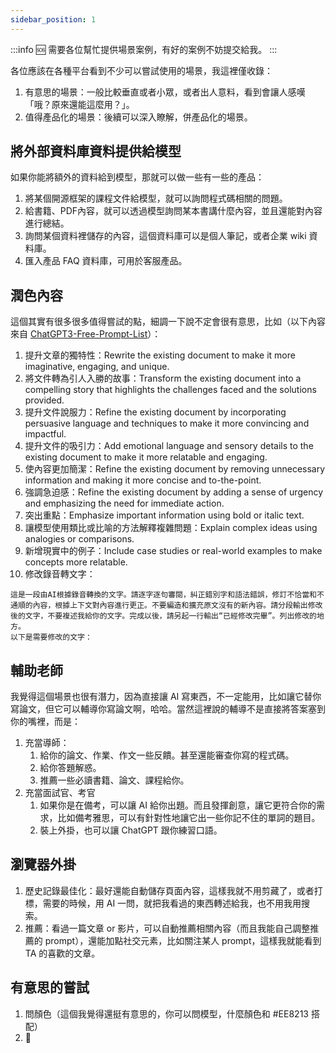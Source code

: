 ```yaml
---
sidebar_position: 1
---
```

<head>
  <script defer="defer" src="https://embed.trydyno.com/embedder.js"></script>
  <link href="https://embed.trydyno.com/embedder.css" rel="stylesheet" />
</head>

:::info 🆘 
需要各位幫忙提供場景案例，有好的案例不妨提交給我。
:::

各位應該在各種平台看到不少可以嘗試使用的場景，我這裡僅收錄：

1. 有意思的場景：一般比較垂直或者小眾，或者出人意料，看到會讓人感嘆「哦？原來還能這麼用？」。
2. 值得產品化的場景：後續可以深入瞭解，併產品化的場景。

## 將外部資料庫資料提供給模型

如果你能將額外的資料給到模型，那就可以做一些有一些的產品：

1. 將某個開源框架的課程文件給模型，就可以詢問程式碼相關的問題。
2. 給書籍、PDF內容，就可以透過模型詢問某本書講什麼內容，並且還能對內容進行總結。
3. 詢問某個資料裡儲存的內容，這個資料庫可以是個人筆記，或者企業 wiki 資料庫。
4. 匯入產品 FAQ 資料庫，可用於客服產品。

## 潤色內容

這個其實有很多很多值得嘗試的點，細調一下說不定會很有意思，比如（以下內容來自 [ChatGPT3-Free-Prompt-List](https://github.com/mattnigh/ChatGPT3-Free-Prompt-List)）：

1. 提升文章的獨特性：Rewrite the existing document to make it more imaginative, engaging, and unique.
2. 將文件轉為引人入勝的故事：Transform the existing document into a compelling story that highlights the challenges faced and the solutions provided.
3. 提升文件說服力：Refine the existing document by incorporating persuasive language and techniques to make it more convincing and impactful.
4. 提升文件的吸引力：Add emotional language and sensory details to the existing document to make it more relatable and engaging.
5. 使內容更加簡潔：Refine the existing document by removing unnecessary information and making it more concise and to-the-point.
6. 強調急迫感：Refine the existing document by adding a sense of urgency and emphasizing the need for immediate action.
7. 突出重點：Emphasize important information using bold or italic text.
8. 讓模型使用類比或比喻的方法解釋複雜問題：Explain complex ideas using analogies or comparisons.
9. 新增現實中的例子：Include case studies or real-world examples to make concepts more relatable.
10. 修改錄音轉文字：
```
這是一段由AI根據錄音轉換的文字。請逐字逐句審閱，糾正錯別字和語法錯誤，修訂不恰當和不通順的內容，根據上下文對內容進行更正。不要編造和擴充原文沒有的新內容。請分段輸出修改後的文字，不要複述我給你的文字。完成以後，請另起一行輸出“已經修改完畢”。列出修改的地方。
以下是需要修改的文字：
```

## 輔助老師

我覺得這個場景也很有潛力，因為直接讓 AI 寫東西，不一定能用，比如讓它替你寫論文，但它可以輔導你寫論文啊，哈哈。當然這裡說的輔導不是直接將答案塞到你的嘴裡，而是：

1. 充當導師：
   1. 給你的論文、作業、作文一些反饋。甚至還能審查你寫的程式碼。
   2. 給你答題解惑。
   3. 推薦一些必讀書籍、論文、課程給你。
2. 充當面試官、考官
   1. 如果你是在備考，可以讓 AI 給你出題。而且發揮創意，讓它更符合你的需求，比如備考雅思，可以有針對性地讓它出一些你記不住的單詞的題目。
   2. 裝上外掛，也可以讓 ChatGPT 跟你練習口語。

## 瀏覽器外掛
1. 歷史記錄最佳化：最好還能自動儲存頁面內容，這樣我就不用剪藏了，或者打標，需要的時候，用 AI 一問，就把我看過的東西轉述給我，也不用我用搜索。
2. 推薦：看過一篇文章 or 影片，可以自動推薦相關內容（而且我能自己調整推薦的 prompt），還能加點社交元素，比如關注某人 prompt，這樣我就能看到 TA 的喜歡的文章。

## 有意思的嘗試

1. 問顏色（這個我覺得還挺有意思的，你可以問模型，什麼顏色和 #EE8213 搭配）
2. 🚧

